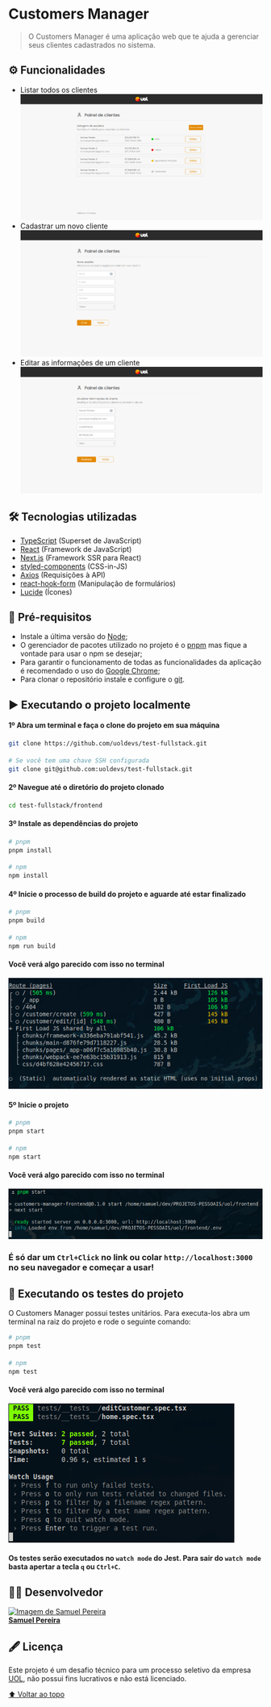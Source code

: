 # Customers Manager

> O Customers Manager é uma aplicação web que te ajuda a gerenciar seus clientes cadastrados no sistema.

## ⚙️ Funcionalidades
* Listar todos os clientes
  <img src="./assets/home.png" alt="Home page">
* Cadastrar um novo cliente
  <img src="./assets/create.png" alt="Search page">
* Editar as informações de um cliente
  <img src="./assets/edit.png" alt="Details page">

## 🛠️ Tecnologias utilizadas
* [TypeScript](https://www.typescriptlang.org/) (Superset de JavaScript)
* [React](https://react.dev) (Framework de JavaScript)
* [Next.js](https://nextjs.org/) (Framework SSR para React)
* [styled-components](https://styled-components.com/) (CSS-in-JS)
* [Axios](https://axios-http.com/ptbr/) (Requisições à API)
* [react-hook-form](https://react-hook-form.com/) (Manipulação de formulários)
* [Lucide](https://lucide.dev/) (Ícones)

## 🌱 Pré-requisitos
* Instale a última versão do [Node](https://nodejs.org/en/);
* O gerenciador de pacotes utilizado no projeto é o [pnpm](https://pnpm.io/pt/) mas fique a vontade para usar o npm se desejar;
* Para garantir o funcionamento de todas as funcionalidades da aplicação é recomendado o uso do [Google Chrome](https://www.google.com/intl/pt-BR/chrome/);
* Para clonar o repositório instale e configure o [git](https://git-scm.com/).

## ▶️ Executando o projeto localmente
#### 1º Abra um terminal e faça o clone do projeto em sua máquina
```bash
git clone https://github.com/uoldevs/test-fullstack.git

# Se você tem uma chave SSH configurada
git clone git@github.com:uoldevs/test-fullstack.git
```
#### 2º Navegue até o diretório do projeto clonado
```bash
cd test-fullstack/frontend
```
#### 3º Instale as dependências do projeto
```bash
# pnpm
pnpm install

# npm
npm install
```
#### 4º Inicie o processo de build do projeto e aguarde até estar finalizado
```bash
# pnpm
pnpm build

# npm
npm run build
```
#### Você verá algo parecido com isso no terminal
<img src="./assets/build-terminal.png" alt="build">

#### 5º Inicie o projeto
```bash
# pnpm
pnpm start

# npm
npm start
```
#### Você verá algo parecido com isso no terminal
<img src="./assets/start-terminal.png" alt="npm start">

### É só dar um `Ctrl+Click` no link ou colar `http://localhost:3000` no seu navegador e começar a usar!

## 🧪 Executando os testes do projeto
O Customers Manager possui testes unitários. Para executa-los abra um terminal na raiz do projeto e rode o seguinte comando:
```bash
# pnpm
pnpm test

# npm
npm test

```
#### Você verá algo parecido com isso no terminal
<img src="./assets/test-terminal.png" alt="tests">

#### Os testes serão executados no `watch mode` do Jest. Para sair do `watch mode` basta apertar a tecla `q` ou `Ctrl+C`.

## 👨‍💻 Desenvolvedor
<a href="https://www.linkedin.com/in/spsam/">
  <img src="https://avatars.githubusercontent.com/u/72403810?v=4" width="100px" alt="Imagem de Samuel Pereira">
  <br>
  <b>Samuel Pereira</b>
</a>

## 🖋️ Licença
Este projeto é um desafio técnico para um processo seletivo da empresa [UOL](https://www.uol.com.br/), não possui fins lucrativos e não está licenciado.

[⬆️ Voltar ao topo](#customers-manager)
<br>
